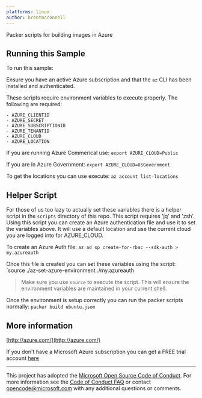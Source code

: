 ```yaml
---
platforms: linux 
author: brentmcconnell
---
```


Packer scripts for building images in Azure 

## Running this Sample ##

To run this sample:

Ensure you have an active Azure subscription and that the `az` CLI has been installed and authenticated.

These scripts require environment variables to execute properly.  The following are required:

    - AZURE_CLIENTID
    - AZURE_SECRET
    - AZURE_SUBSCRIPTIONID
    - AZURE_TENANTID
    - AZURE_CLOUD
    - AZURE_LOCATION

If you are running Azure Commerical use:
`export AZURE_CLOUD=Public`

If you are in Azure Government:
`export AZURE_CLOUD=USGovernment`

To get the locations you can use execute:
`az account list-locations`

## Helper Script ##
For those of us too lazy to actually set these variables there is a helper script in the `scripts` directory of this repo.  This script requires 'jq' and 'zsh'.  Using this script you can create an Azure authentication file and use it to set the variables above.  It will use a default location and use the current cloud you are logged into for AZURE_CLOUD.

To create an Azure Auth file:
`az ad sp create-for-rbac --sdk-auth > my.azureauth`

Once this file is created you can set these variables using the script:
`source ./az-set-azure-environment ./my.azureauth

>Make sure you use `source` to execute the script.  This will ensure the environment variables are maintained in your current shell.

Once the environment is setup correctly you can run the packer scripts normally:
`packer build ubuntu.json`

## More information ##

[http://azure.com/](http://azure.com/)

If you don't have a Microsoft Azure subscription you can get a FREE trial account [here](http://go.microsoft.com/fwlink/?LinkId=330212)

---

This project has adopted the [Microsoft Open Source Code of Conduct](https://opensource.microsoft.com/codeofconduct/). For more information see the [Code of Conduct FAQ](https://opensource.microsoft.com/codeofconduct/faq/) or contact [opencode@microsoft.com](mailto:opencode@microsoft.com) with any additional questions or comments.